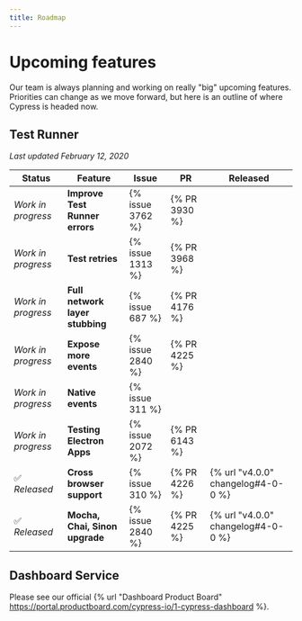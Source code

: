 ```yaml
---
title: Roadmap
---
```


# Upcoming features

Our team is always planning and working on really "big" upcoming features. Priorities can change as we move forward, but here is an outline of where Cypress is headed now.

## Test Runner

*Last updated February 12, 2020*

Status               | Feature                            |  Issue            | PR           | Released
---------------------| -----------------------------------|-------------------|--------------|------------
*Work in progress*   | **Improve Test Runner errors**     |  {% issue 3762 %} | {% PR 3930 %}|
*Work in progress*   | **Test retries**                   |  {% issue 1313 %} | {% PR 3968 %}|
*Work in progress*   | **Full network layer stubbing**    |  {% issue 687 %}  | {% PR 4176 %}|
*Work in progress*   | **Expose more events**             |  {% issue 2840 %} | {% PR 4225 %}|
*Work in progress*   | **Native events**                  |  {% issue 311 %}  |              |
*Work in progress*   | **Testing Electron Apps**          |  {% issue 2072 %} | {% PR 6143 %}|
✅ *Released*        | **Cross browser support**          |  {% issue 310 %}  | {% PR 4226 %}| {% url "v4.0.0" changelog#4-0-0 %}
✅ *Released*        | **Mocha, Chai, Sinon upgrade**     |  {% issue 2840 %} | {% PR 4225 %}| {% url "v4.0.0" changelog#4-0-0 %}

## Dashboard Service

Please see our official {% url "Dashboard Product Board" https://portal.productboard.com/cypress-io/1-cypress-dashboard %}.
